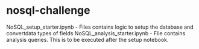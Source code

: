 # nosql-challenge
NoSQL_setup_starter.ipynb - Files contains logic to setup the database and convertdata types of fields
NoSQL_analysis_starter.ipynb - File contains analysis queries. This is to be executed after the setup notebook.
